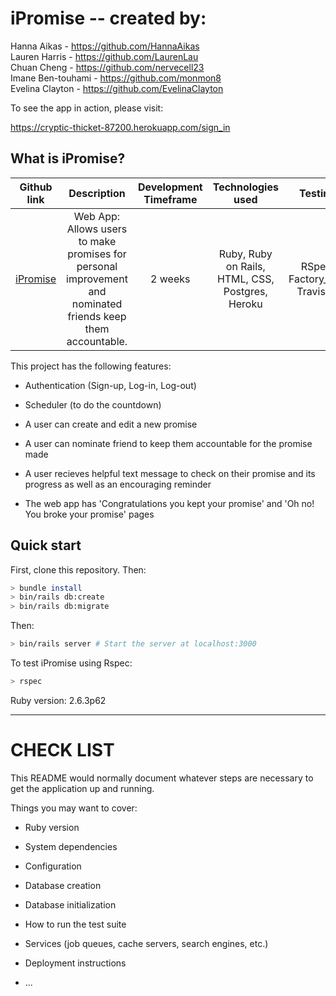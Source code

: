 # iPromise -- created by:

Hanna Aikas - https://github.com/HannaAikas   
Lauren Harris - https://github.com/LaurenLau   
Chuan Cheng - https://github.com/nervecell23   
Imane Ben-touhami - https://github.com/monmon8   
Evelina Clayton - https://github.com/EvelinaClayton


To see the app in action, please visit:

https://cryptic-thicket-87200.herokuapp.com/sign_in

## What is iPromise?

| Github link  | Description | Development Timeframe | Technologies used | Testing |
|:-----------:|:-------------:| :------------:| :------------:| :------------:|
| [iPromise](https://github.com/nervecell23/iPromise) | Web App: Allows users to make promises for personal improvement and nominated friends keep them accountable. | 2 weeks | Ruby, Ruby on Rails, HTML, CSS, Postgres, Heroku | RSpec, Factory_bot, Travis CI |

This project has the following features: 

* Authentication (Sign-up, Log-in, Log-out)

* Scheduler (to do the countdown)

* A user can create and edit a new promise

* A user can nominate friend to keep them accountable for the promise made

* A user recieves helpful text message to check on their promise and its progress as well as an encouraging reminder

* The web app has 'Congratulations you kept your promise' and 'Oh no! You broke your promise' pages

## Quick start

First, clone this repository. Then:

```bash
> bundle install
> bin/rails db:create
> bin/rails db:migrate
```
Then:

```bash
> bin/rails server # Start the server at localhost:3000
```

To test iPromise using Rspec:

```bash
> rspec
```

Ruby version: 2.6.3p62

----------------------
# CHECK LIST

This README would normally document whatever steps are necessary to get the
application up and running.

Things you may want to cover:

* Ruby version

* System dependencies

* Configuration

* Database creation

* Database initialization

* How to run the test suite

* Services (job queues, cache servers, search engines, etc.)

* Deployment instructions

* ...
